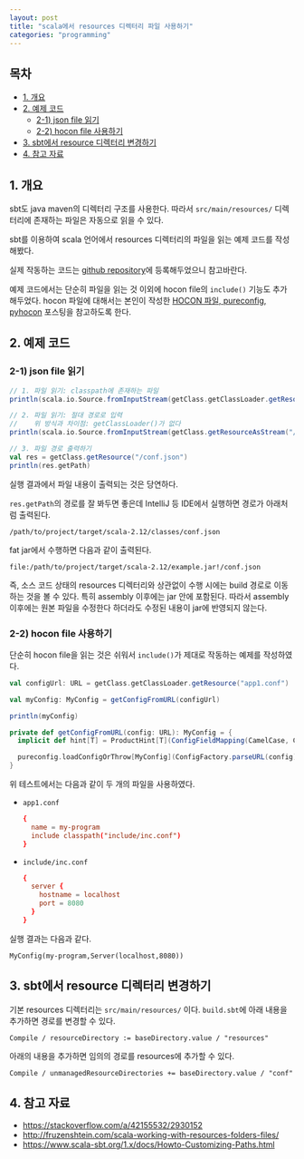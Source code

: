 ```yaml
---
layout: post
title: "scala에서 resources 디렉터리 파일 사용하기"
categories: "programming"
---
```


## 목차

- [1. 개요](#1-개요)
- [2. 예제 코드](#2-예제-코드)
  - [2-1) json file 읽기](#2-1-json-file-읽기)
  - [2-2) hocon file 사용하기](#2-2-hocon-file-사용하기)
- [3. sbt에서 resource 디렉터리 변경하기](#3-sbt에서-resource-디렉터리-변경하기)
- [4. 참고 자료](#4-참고-자료)

## 1. 개요

sbt도 java maven의 디렉터리 구조를 사용한다. 따라서 `src/main/resources/` 디렉터리에 존재하는 파일은 자동으로 읽을 수 있다.

sbt를 이용하여 scala 언어에서 resources 디렉터리의 파일을 읽는 예제 코드를 작성해봤다.

실제 작동하는 코드는 [github repository](https://github.com/jason-heo/scala-working-with-resources-dir)에 등록해두었으니 참고바란다.

예제 코드에서는 단순히 파일을 읽는 것 이외에 hocon file의 `include()` 기능도 추가해두었다. hocon 파일에 대해서는 본인이 작성한 [HOCON 파일, pureconfig, pyhocon](/programming/2018/08/06/hocon.html) 포스팅을 참고하도록 한다.

## 2. 예제 코드

### 2-1) json file 읽기

```scala
// 1. 파일 읽기: classpath에 존재하는 파일
println(scala.io.Source.fromInputStream(getClass.getClassLoader.getResourceAsStream("conf.json")).mkString)

// 2. 파일 읽기: 절대 경로로 입력
//    위 방식과 차이점: getClassLoader()가 없다
println(scala.io.Source.fromInputStream(getClass.getResourceAsStream("/conf.json")).mkString)

// 3. 파일 경로 출력하기
val res = getClass.getResource("/conf.json")
println(res.getPath)
```

실행 결과에서 파일 내용이 출력되는 것은 당연하다.

`res.getPath`의 경로를 잘 봐두면 좋은데 IntelliJ 등 IDE에서 실행하면 경로가 아래처럼 출력된다.

`/path/to/project/target/scala-2.12/classes/conf.json`

fat jar에서 수행하면 다음과 같이 출력된다.

`file:/path/to/project/target/scala-2.12/example.jar!/conf.json`

즉, 소스 코드 상태의 resources 디렉터리와 상관없이 수행 시에는 build 경로로 이동하는 것을 볼 수 있다. 특히 assembly 이후에는 jar 안에 포함된다. 따라서 assembly 이후에는 원본 파일을 수정한다 하더라도 수정된 내용이 jar에 반영되지 않는다.

### 2-2) hocon file 사용하기

단순히 hocon file을 읽는 것은 쉬워서 `include()`가 제대로 작동하는 예제를 작성하였다.

```scala
val configUrl: URL = getClass.getClassLoader.getResource("app1.conf")

val myConfig: MyConfig = getConfigFromURL(configUrl)

println(myConfig)

private def getConfigFromURL(config: URL): MyConfig = {
  implicit def hint[T] = ProductHint[T](ConfigFieldMapping(CamelCase, CamelCase))

  pureconfig.loadConfigOrThrow[MyConfig](ConfigFactory.parseURL(config).resolve)
}
```

위 테스트에서는 다음과 같이 두 개의 파일을 사용하였다.

- `app1.conf`
	```conf
	{
	  name = my-program
	  include classpath("include/inc.conf")
	}
	```
- `include/inc.conf`
    ```conf
    {
      server {
        hostname = localhost
        port = 8080
      }
    }
    ```

실행 결과는 다음과 같다.

```
MyConfig(my-program,Server(localhost,8080))
```

## 3. sbt에서 resource 디렉터리 변경하기

기본 resources 디렉터리는 `src/main/resources/` 이다. `build.sbt`에 아래 내용을 추가하면 경로를 변경할 수 있다.

```
Compile / resourceDirectory := baseDirectory.value / "resources"
```

아래의 내용을 추가하면 임의의 경로를 resources에 추가할 수 있다.

```
Compile / unmanagedResourceDirectories += baseDirectory.value / "conf"
```

## 4. 참고 자료

- https://stackoverflow.com/a/42155532/2930152
- http://fruzenshtein.com/scala-working-with-resources-folders-files/
- https://www.scala-sbt.org/1.x/docs/Howto-Customizing-Paths.html

